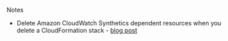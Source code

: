 Notes

- Delete Amazon CloudWatch Synthetics dependent resources when you delete a CloudFormation stack - [blog post](https://aws.amazon.com/blogs/mt/delete-amazon-cloudwatch-synthetics-dependent-resources-when-you-delete-a-cloudformation-stack/)
